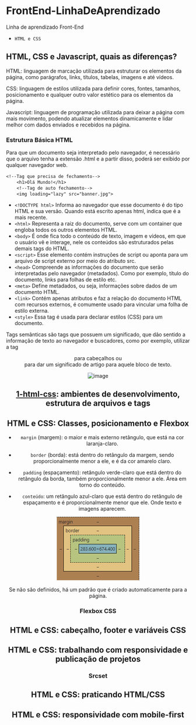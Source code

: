 # FrontEnd-LinhaDeAprendizado
Linha de aprendizado Front-End

- `HTML e CSS`
## HTML, CSS e Javascript, quais as diferenças?

HTML: linguagem de marcação utilizada para estruturar os elementos da página, como parágrafos, links, títulos, tabelas, imagens e até vídeos.

CSS: linguagem de estilos utilizada para definir cores, fontes, tamanhos, posicionamento e qualquer outro valor estético para os elementos da página.

Javascript: linguagem de programação utilizada para deixar a página com mais movimento, podendo atualizar elementos dinamicamente e lidar melhor com dados enviados e recebidos na página.

### Estrutura Básica HTML

Para que um documento seja interpretado pelo navegador, é necessário que o arquivo tenha a extensão .html e a partir disso, poderá ser exibido por qualquer navegador web.

```
<!--Tag que precisa de fechamento-->
    <h1>Olá Mundo!</h1>
    <!--Tag de auto fechamento-->
    <img loading="lazy" src="banner.jpg">
```

- ` <!DOCTYPE html> ` Informa ao navegador que esse documento é do tipo HTML e sua versão. Quando está escrito apenas html, indica que é a mais recente.
- ` <html> ` Representa a raiz do documento, serve com um container que engloba todos os outros elementos HTML.
- ` <body> ` É onde fica todo o conteúdo de texto, imagem e vídeos, em que o usuário vê e interage, nele os conteúdos são estruturados pelas demais tags do HTML.
- ` <script> ` Esse elemento contém instruções de script ou aponta para um arquivo de script externo por meio do atributo src.
- ` <head> ` Compreende as informações do documento que serão interpretadas pelo navegador (metadados). Como por exemplo, título do documento, links para folhas de estilo etc.
- ` <meta> ` Define metadados, ou seja, informações sobre dados de um documento HTML.
- ` <link> ` Contém apenas atributos e faz a relação do documento HTML com recursos externos, é comumente usado para vincular uma folha de estilo externa.
- ` <style> ` Essa tag é usada para declarar estilos (CSS) para um documento.

Tags semânticas são tags que possuem um significado, que dão sentido a informação de texto ao navegador e buscadores, como por exemplo, utilizar a tag <header> para cabeçalhos ou <article> para dar um significado de artigo para aquele bloco de texto.

![image](https://github.com/algabg1/FrontEnd-LinhaDeAprendizado/assets/101957321/24e740d6-5704-4599-b55d-f96e968bab9a)

## [1-html-css](https://github.com/algabg1/FrontEnd-LinhaDeAprendizado/tree/main/1-html-css): ambientes de desenvolvimento, estrutura de arquivos e tags

## HTML e CSS: Classes, posicionamento e Flexbox

- `margin` (margem): o maior e mais externo retângulo, que está na cor laranja-claro.

- `border` (borda): está dentro do retângulo da margem, sendo proporcionalmente menor a ele, e é da cor amarelo claro.

- `padding` (espaçamento): retângulo verde-claro que está dentro do retângulo da borda, também proporcionalmente menor a ele. Área em torno do conteúdo.

- `conteúdo`: um retângulo azul-claro que está dentro do retângulo de espaçamento e é proporcionalmente menor que ele. Onde texto e imagens aparecem.

![image](image.png)

Se não são definidos, há um padrão que é criado automaticamente para a página.

### Flexbox CSS

## HTML e CSS: cabeçalho, footer e variáveis CSS

## HTML e CSS: trabalhando com responsividade e publicação de projetos

### Srcset

## HTML e CSS: praticando HTML/CSS

## HTML e CSS: responsividade com mobile-first
